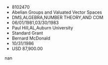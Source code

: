 
* 8102470
* Abelian Groups and Valuated Vector Spaces
* DMS,ALGEBRA,NUMBER THEORY,AND COM
* 06/01/1981,03/30/1983
* Paul Hill,AL,Auburn University
* Standard Grant
* Bernard McDonald
* 10/31/1986
* USD 87,900.00

nan
